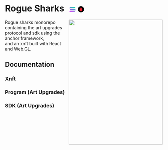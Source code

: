 <h1>
  Rogue Sharks 
  <img src="./assets/solana-icon.png" width="20" height="20" alt="Solana" style="vertical-align:middle; margin-left: 10px;" />
  <img src="./assets/backpack-icon.jpeg" width="20" height="20" alt="Backpack" style="vertical-align:middle; margin-right: 5px; border-radius:50%;" />
</h1>
<img src="/xnft/public/assets/re-smol.gif" align="right" width="300" height="400"/>
Rogue sharks monorepo containing the art upgrades protocol and sdk using the anchor framework, <br />
and an xnft built with React and Web.GL.
<br clear="left"/>


## Documentation

### Xnft

### Program (Art Upgrades)

### SDK (Art Upgrades)
